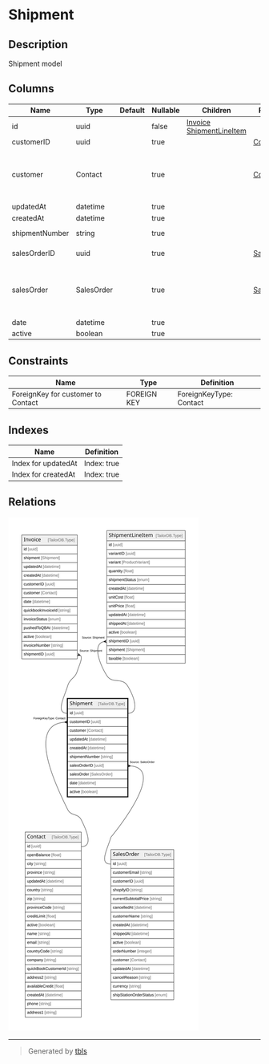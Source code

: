 # Shipment

## Description

Shipment model

## Columns

| Name | Type | Default | Nullable | Children | Parents | Comment |
| ---- | ---- | ------- | -------- | -------- | ------- | ------- |
| id | uuid |  | false | [Invoice](Invoice.md) [ShipmentLineItem](ShipmentLineItem.md) |  |  |
| customerID | uuid |  | true |  | [Contact](Contact.md) | Contact ID |
| customer | Contact |  | true |  | [Contact](Contact.md) | Contact model. Contact and this model is n:1 |
| updatedAt | datetime |  | true |  |  | updatedAt |
| createdAt | datetime |  | true |  |  | createdAt |
| shipmentNumber | string |  | true |  |  | Shipment number |
| salesOrderID | uuid |  | true |  | [SalesOrder](SalesOrder.md) | salesOrder ID |
| salesOrder | SalesOrder |  | true |  | [SalesOrder](SalesOrder.md) | SalesOrder model. SalesOrder and this model is n:1. |
| date | datetime |  | true |  |  | date |
| active | boolean |  | true |  |  | active |

## Constraints

| Name | Type | Definition |
| ---- | ---- | ---------- |
| ForeignKey for customer to Contact | FOREIGN KEY | ForeignKeyType: Contact |

## Indexes

| Name | Definition |
| ---- | ---------- |
| Index for updatedAt | Index: true |
| Index for createdAt | Index: true |

## Relations

![er](Shipment.svg)

---

> Generated by [tbls](https://github.com/k1LoW/tbls)
